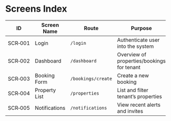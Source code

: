# Screens Index

| ID      | Screen Name     | Route               | Purpose                                    | Requirements Covered   |
|---------|-----------------|---------------------|--------------------------------------------|------------------------|
| SCR‑001 | Login           | `/login`            | Authenticate user into the system          | RQ‑002                 |
| SCR‑002 | Dashboard       | `/dashboard`        | Overview of properties/bookings for tenant | RQ‑001, RQ‑004         |
| SCR‑003 | Booking Form    | `/bookings/create`  | Create a new booking                       | RQ‑004, RQ‑005         |
| SCR‑004 | Property List   | `/properties`       | List and filter tenant’s properties        | RQ‑003                 |
| SCR‑005 | Notifications   | `/notifications`    | View recent alerts and invites             | RQ‑006                 |
